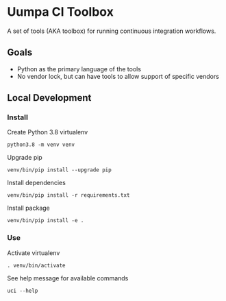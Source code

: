 # Uumpa CI Toolbox

A set of tools (AKA toolbox) for running continuous integration workflows.

## Goals

* Python as the primary language of the tools
* No vendor lock, but can have tools to allow support of specific vendors

## Local Development

### Install

Create Python 3.8 virtualenv

```
python3.8 -m venv venv
```

Upgrade pip

```
venv/bin/pip install --upgrade pip
```

Install dependencies

```
venv/bin/pip install -r requirements.txt
```

Install package

```
venv/bin/pip install -e .
```

### Use

Activate virtualenv

```
. venv/bin/activate
```

See help message for available commands

```
uci --help
```